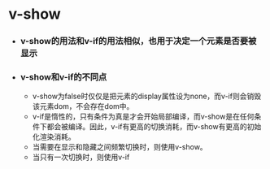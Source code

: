 # v-show
  - ### v-show的用法和v-if的用法相似，也用于决定一个元素是否要被显示 
    
  - ### v-show和v-if的不同点
     -  v-show为false时仅仅是把元素的display属性设为none，而v-if则会销毁该元素dom，不会存在dom中。
     -  v-if是惰性的，只有条件为真是才会开始局部编译，而v-show是在任何条件下都会被编译。因此，v-if有更高的切换消耗，而v-show有更高的初始化渲染消耗。
     -  当需要在显示和隐藏之间频繁切换时，则使用v-show。
     -  当只有一次切换时，则使用v-if